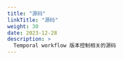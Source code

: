 ```yaml
---
title: "源码"
linkTitle: "源码"
weight: 30
date: 2023-12-28
description: >
  Temporal workflow 版本控制相关的源码
---
```




